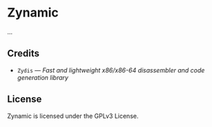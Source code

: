 # Zynamic
...

## Credits
- `Zydis` — *Fast and lightweight x86/x86-64 disassembler and code generation library*

## License
Zynamic is licensed under the GPLv3 License.
